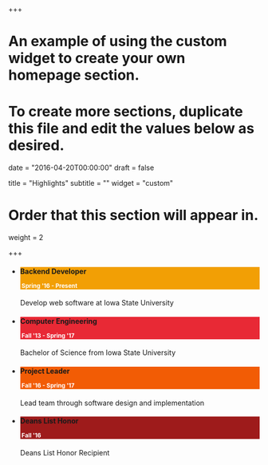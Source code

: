+++
# An example of using the custom widget to create your own homepage section.
# To create more sections, duplicate this file and edit the values below as desired.

date = "2016-04-20T00:00:00"
draft = false

title = "Highlights"
subtitle = ""
widget = "custom"

# Order that this section will appear in.
weight = 2

+++
<style>
.text-muted{
    color: white;
}
</style>
<ul class="timeline ">
    <li id="web_dev">
      <div class="timeline-badge" style="background-color: #F29F05"><i class="fa fa-server" aria-hidden="true"></i></div>
      <div class="timeline-panel">
        <div class="timeline-heading" style="background-color: #F29F05">
          <h4 class="timeline-title">Backend Developer
            <p><small class="text-muted"><i class="glyphicon glyphicon-time"></i>&nbsp;Spring '16 - Present</small></p>
          </h4>
        </div>
        <div class="timeline-body">
          <p>Develop web software at Iowa State University</p>
        </div>
      </div>
    </li>
    <li class="timeline-inverted" id="college">
    <div class="timeline-badge" style="background-color:#E82935;"><i class="fa fa-graduation-cap" aria-hidden="true"></i></div>
      <div class="timeline-panel">
        <div class="timeline-heading" style="background-color: #E82935">
          <h4 class="timeline-title">Computer Engineering
            <p><small class="text-muted"><i class="glyphicon glyphicon-time"></i>&nbsp;Fall '13 - Spring '17</small></p>
          </h4>
        </div>
        <div class="timeline-body">
          <p>Bachelor of Science from Iowa State University</p>
        </div>
      </div>
    </li>
    <li id="leader">
      <div class="timeline-badge" style="background-color:#F25C05;"><i class="fa fa-group" aria-hidden="true"></i></div>
      <div class="timeline-panel">
        <div class="timeline-heading" style="background-color:#F25C05">
          <h4 class="timeline-title">Project Leader
            <p><small class="text-muted"><i class="glyphicon glyphicon-time"></i>&nbsp;Fall '16 - Spring '17</small></p>
          </h4>
        </div>
        <div class="timeline-body">
          <p>Lead team through software design and implementation</p>
        </div>
      </div>
    </li>
    <li class="timeline-inverted" id="honor">
      <div class="timeline-badge" style="background-color:#9E1B1B"><i class="fa fa-trophy" aria-hidden="true"></i></div>
      <div class="timeline-panel">
        <div class="timeline-heading" style="background-color: #9E1B1B">
          <h4 class="timeline-title">Deans List Honor
            <p><small class="text-muted"><i class="glyphicon glyphicon-time"></i>&nbsp;Fall '16</small></p>
          </h4>
        </div>
        <div class="timeline-body">
          <p>Deans List Honor Recipient</p>
        </div>
      </div>
    </li>
</ul>

<script>
$(document).ready(function(){
    $(window).scroll(function() {
        if($( "#web_dev" ).isInViewport().length > 0){
            $( "#web_dev" ).addClass( "animated flipInX" );
        }
        if($( "#honor" ).isInViewport().length > 0){
            $( "#honor" ).addClass( "animated flipInX" );
        }
        if($( "#leader" ).isInViewport().length > 0){
            $( "#leader" ).addClass( "animated flipInX" );
        }
        if($( "#college" ).isInViewport().length > 0){
            $( "#college" ).addClass( "animated flipInX" );
        }
    });
});
</script>
